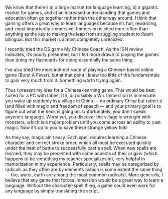 We know that there’s a) a large market for language learning, b) a gigantic market for games, and c) an increased understanding that games and education often go together rather than the other way around. I think that gaming offers a great way to learn languages because it’s fun, rewarding, and–most importantly–immersive. Immersion is cited more often than anything as the key to making the leap from struggling student to fluent bilingual. But this market is almost completely unrealized.
 
I recently tried the DS game My Chinese Coach. As the IGN review indicates, it’s poorly presented, but I felt more drawn to playing the games than doing my flashcards for doing essentially the same thing. 
 
I’ve also tried the more indirect route of playing a Chinese-based online game (Burst A Fever), but at that point I knew too little of the fundamentals to gain very much from it. Something worth trying again.
 
Thus I present my idea for a Chinese-learning game. This would be best suited for a PC with tablet, DS, or possibly a Wii. 
Immersion is immediate: you wake up suddenly in a village in China — no ordinary China but rather a land filled with magic and freedom of speech — and your primary goal is to figure out what the heck is going on. Unfortunately, you don’t speak anyone’s langauge. Worst yet, you discover the village is wrought with monsters, which is a major problem until you come across an ability to cast magic. Now it’s up to you to save these strange yellow folk!
 
As they say, magic ain’t easy. Each spell requires learning a Chinese character and correct stroke order, which all must be executed quickly under the heat of battle to successfully cast a spell. When new spells are learned, they may be presented with some aspects of their origins (which happens to be something my teacher specializes in), very helpful in memorization in my experience. Particularly, spells may be categorized by radicals as they often are by elements (which is some extent the same thing — fire, water, earth are among the most common radicals).
More generally, I believe that any game that forces immersion would be a great way to learn a language. Without the character-spell thing, a game could even work for any language by simply translating the script.
